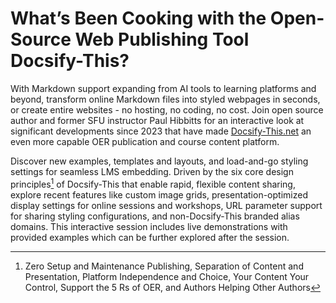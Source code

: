 # What’s Been Cooking with the Open-Source Web Publishing Tool Docsify-This?

With Markdown support expanding from AI tools to learning platforms and beyond, transform online Markdown files into styled webpages in seconds, or create entire websites - no hosting, no coding, no cost. Join open source author and former SFU instructor Paul Hibbitts for an interactive look at significant developments since 2023 that have made [Docsify-This.net](https://docsify-this.net) an even more capable OER publication and course content platform.

Discover new examples, templates and layouts, and load-and-go styling settings for seamless LMS embedding. Driven by the six core design principles[^1] of Docsify-This that enable rapid, flexible content sharing, explore recent features like custom image grids, presentation-optimized display settings for online sessions and workshops, URL parameter support for sharing styling configurations, and non-Docsify-This branded alias domains. This interactive session includes live demonstrations with provided examples which can be further explored after the session.

[^1]: Zero Setup and Maintenance Publishing, Separation of Content and Presentation, Platform Independence and Choice, Your Content Your Control, Support the 5 Rs of OER, and Authors Helping Other Authors
